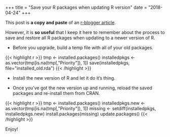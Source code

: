 +++
  title = "Save your R packages when updating R version"
  date = "2018-04-24"
+++

This post is **a copy and paste** of an [r-blogger article](https://www.r-bloggers.com/upgrade-r-without-losing-your-packages/).

However, it is **so useful** that I keep it here to remember about the process to
save and restore all R packages when updating to a newer version of R.

- Before you upgrade, build a temp file with all of your old packages.

{{< highlight r >}}
tmp <- installed.packages()
installedpkgs <- as.vector(tmp[is.na(tmp[,"Priority"]), 1])
save(installedpkgs, file="installed_old.rda")
{{< /highlight >}}

- Install the new version of R and let it do it’s thing.

- Once you’ve got the new version up and running, reload the saved packages and re-install them from CRAN.

{{< highlight r >}}
tmp <- installed.packages()
installedpkgs.new <- as.vector(tmp[is.na(tmp[,"Priority"]), 1])
missing <- setdiff(installedpkgs, installedpkgs.new)
install.packages(missing)
update.packages()
{{< /highlight >}}

Enjoy!